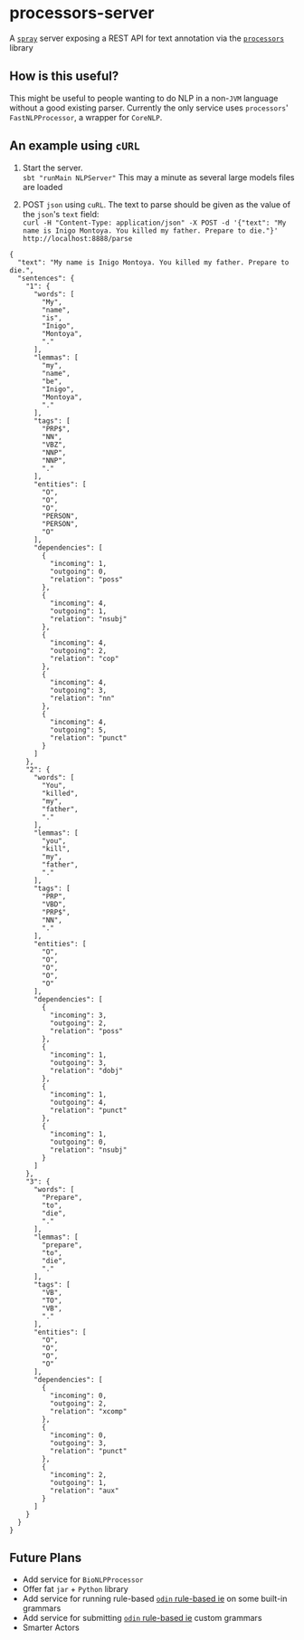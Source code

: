 # processors-server
A [`spray`](spray.io) server exposing a REST API for text annotation via the [`processors`](https://github.com/clulab/processors) library

## How is this useful?
This might be useful to people wanting to do NLP in a non-`JVM` language without a good existing parser.  Currently the only service uses `processors`' `FastNLPProcessor`, a wrapper for `CoreNLP`.

## An example using `cURL`

1. Start the server.  
```sbt "runMain NLPServer"```
This may a minute as several large models files are loaded

2. POST `json` using `cuRL`.  The text to parse should be given as the value of the `json`'s `text` field:  
```curl -H "Content-Type: application/json" -X POST -d '{"text": "My name is Inigo Montoya. You killed my father. Prepare to die."}' http://localhost:8888/parse```

```
{
  "text": "My name is Inigo Montoya. You killed my father. Prepare to die.",
  "sentences": {
    "1": {
      "words": [
        "My",
        "name",
        "is",
        "Inigo",
        "Montoya",
        "."
      ],
      "lemmas": [
        "my",
        "name",
        "be",
        "Inigo",
        "Montoya",
        "."
      ],
      "tags": [
        "PRP$",
        "NN",
        "VBZ",
        "NNP",
        "NNP",
        "."
      ],
      "entities": [
        "O",
        "O",
        "O",
        "PERSON",
        "PERSON",
        "O"
      ],
      "dependencies": [
        {
          "incoming": 1,
          "outgoing": 0,
          "relation": "poss"
        },
        {
          "incoming": 4,
          "outgoing": 1,
          "relation": "nsubj"
        },
        {
          "incoming": 4,
          "outgoing": 2,
          "relation": "cop"
        },
        {
          "incoming": 4,
          "outgoing": 3,
          "relation": "nn"
        },
        {
          "incoming": 4,
          "outgoing": 5,
          "relation": "punct"
        }
      ]
    },
    "2": {
      "words": [
        "You",
        "killed",
        "my",
        "father",
        "."
      ],
      "lemmas": [
        "you",
        "kill",
        "my",
        "father",
        "."
      ],
      "tags": [
        "PRP",
        "VBD",
        "PRP$",
        "NN",
        "."
      ],
      "entities": [
        "O",
        "O",
        "O",
        "O",
        "O"
      ],
      "dependencies": [
        {
          "incoming": 3,
          "outgoing": 2,
          "relation": "poss"
        },
        {
          "incoming": 1,
          "outgoing": 3,
          "relation": "dobj"
        },
        {
          "incoming": 1,
          "outgoing": 4,
          "relation": "punct"
        },
        {
          "incoming": 1,
          "outgoing": 0,
          "relation": "nsubj"
        }
      ]
    },
    "3": {
      "words": [
        "Prepare",
        "to",
        "die",
        "."
      ],
      "lemmas": [
        "prepare",
        "to",
        "die",
        "."
      ],
      "tags": [
        "VB",
        "TO",
        "VB",
        "."
      ],
      "entities": [
        "O",
        "O",
        "O",
        "O"
      ],
      "dependencies": [
        {
          "incoming": 0,
          "outgoing": 2,
          "relation": "xcomp"
        },
        {
          "incoming": 0,
          "outgoing": 3,
          "relation": "punct"
        },
        {
          "incoming": 2,
          "outgoing": 1,
          "relation": "aux"
        }
      ]
    }
  }
}
```

## Future Plans
- Add service for `BioNLPProcessor`
- Offer fat `jar` + `Python` library
- Add service for running rule-based [`odin` rule-based ie](http://arxiv.org/pdf/1509.07513v1.pdf) on some built-in grammars
- Add service for submitting [`odin` rule-based ie](http://arxiv.org/pdf/1509.07513v1.pdf) custom grammars
- Smarter Actors
